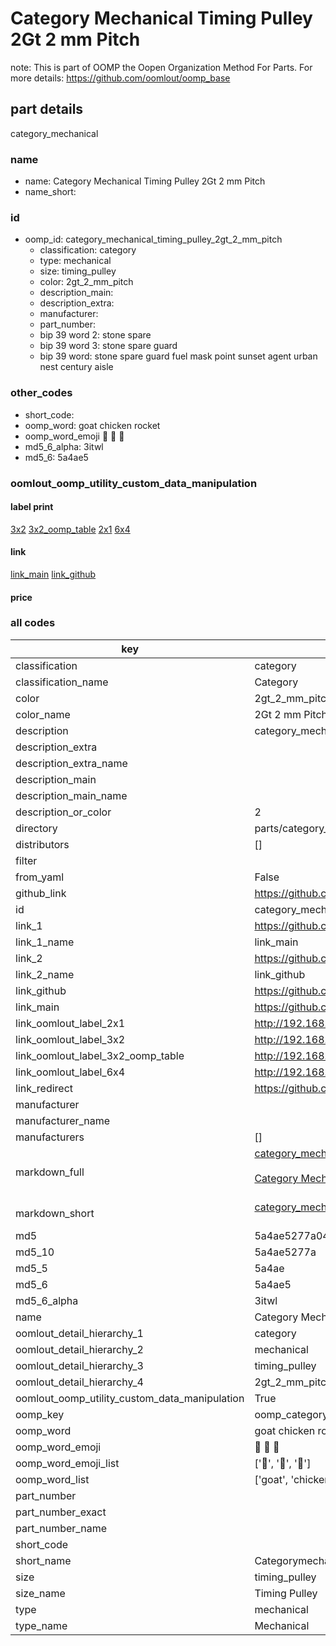 # Category Mechanical Timing Pulley 2Gt 2 mm Pitch  

note: This is part of OOMP the Oopen Organization Method For Parts. For more details: https://github.com/oomlout/oomp_base

##  part details
  



category_mechanical



### name
* name: Category Mechanical Timing Pulley 2Gt 2 mm Pitch
* name_short: 
### id
* oomp_id: category_mechanical_timing_pulley_2gt_2_mm_pitch
  * classification: category
  * type: mechanical
  * size: timing_pulley
  * color: 2gt_2_mm_pitch
  * description_main: 
  * description_extra: 
  * manufacturer: 
  * part_number: 
  * bip 39 word 2: stone spare
  * bip 39 word 3: stone spare guard
  * bip 39 word: stone spare guard fuel mask point sunset agent urban nest century aisle

### other_codes
* short_code: 
* oomp_word: goat chicken rocket
* oomp_word_emoji :goat: :chicken: :rocket:
* md5_6_alpha: 3itwl
* md5_6: 5a4ae5






### oomlout_oomp_utility_custom_data_manipulation
#### label print
[3x2](http://192.168.1.245:1112/?label=oomp%203itwl)
[3x2_oomp_table](http://192.168.1.108:1112/?label=oomp%203itwl)
[2x1](http://192.168.1.242:1112/?label=oomp%203itwl)
[6x4](http://192.168.1.55:1112/?label=oomp%203itwl)    

#### link

[link_main](https://github.com/oomlout/oomlout_oomp_version_1_messy/tree/main/parts/category_mechanical_timing_pulley_2gt_2_mm_pitch) [link_github](https://github.com/oomlout/oomlout_oomp_version_1_messy/tree/main/parts/category_mechanical_timing_pulley_2gt_2_mm_pitch)                             

#### price







### all codes 
| key | value |  
| --- | --- |  
| classification | category |  
| classification_name | Category |  
| color | 2gt_2_mm_pitch |  
| color_name | 2Gt 2 mm Pitch |  
| description | category_mechanical |  
| description_extra |  |  
| description_extra_name |  |  
| description_main |  |  
| description_main_name |  |  
| description_or_color | 2  |  
| directory | parts/category_mechanical_timing_pulley_2gt_2_mm_pitch |  
| distributors | [] |  
| filter |  |  
| from_yaml | False |  
| github_link | https://github.com/oomlout/oomlout_oomp_part_src/tree/main/parts/category_mechanical_timing_pulley_2gt_2_mm_pitch |  
| id | category_mechanical_timing_pulley_2gt_2_mm_pitch |  
| link_1 | https://github.com/oomlout/oomlout_oomp_version_1_messy/tree/main/parts/category_mechanical_timing_pulley_2gt_2_mm_pitch |  
| link_1_name | link_main |  
| link_2 | https://github.com/oomlout/oomlout_oomp_version_1_messy/tree/main/parts/category_mechanical_timing_pulley_2gt_2_mm_pitch |  
| link_2_name | link_github |  
| link_github | https://github.com/oomlout/oomlout_oomp_version_1_messy/tree/main/parts/category_mechanical_timing_pulley_2gt_2_mm_pitch |  
| link_main | https://github.com/oomlout/oomlout_oomp_version_1_messy/tree/main/parts/category_mechanical_timing_pulley_2gt_2_mm_pitch |  
| link_oomlout_label_2x1 | http://192.168.1.242:1112/?label=oomp%203itwl |  
| link_oomlout_label_3x2 | http://192.168.1.245:1112/?label=oomp%203itwl |  
| link_oomlout_label_3x2_oomp_table | http://192.168.1.108:1112/?label=oomp%203itwl |  
| link_oomlout_label_6x4 | http://192.168.1.55:1112/?label=oomp%203itwl |  
| link_redirect | https://github.com/oomlout/oomlout_oomp_version_1_messy/tree/main/parts/category_mechanical_timing_pulley_2gt_2_mm_pitch |  
| manufacturer |  |  
| manufacturer_name |  |  
| manufacturers | [] |  
| markdown_full | [category_mechanical_timing_pulley_2gt_2_mm_pitch](none)<br>[](none)<br>[Category Mechanical Timing Pulley 2Gt 2 Mm Pitch](none)<br><br> |  
| markdown_short | [category_mechanical_timing_pulley_2gt_2_mm_pitch](none)<br><br> |  
| md5 | 5a4ae5277a04fb329d4435deceb41eb2 |  
| md5_10 | 5a4ae5277a |  
| md5_5 | 5a4ae |  
| md5_6 | 5a4ae5 |  
| md5_6_alpha | 3itwl |  
| name | Category Mechanical Timing Pulley 2Gt 2 mm Pitch |  
| oomlout_detail_hierarchy_1 | category |  
| oomlout_detail_hierarchy_2 | mechanical |  
| oomlout_detail_hierarchy_3 | timing_pulley |  
| oomlout_detail_hierarchy_4 | 2gt_2_mm_pitch |  
| oomlout_oomp_utility_custom_data_manipulation | True |  
| oomp_key | oomp_category_mechanical_timing_pulley_2gt_2_mm_pitch |  
| oomp_word | goat chicken rocket |  
| oomp_word_emoji | :goat: :chicken: :rocket: |  
| oomp_word_emoji_list | [':goat:', ':chicken:', ':rocket:'] |  
| oomp_word_list | ['goat', 'chicken', 'rocket'] |  
| part_number |  |  
| part_number_exact |  |  
| part_number_name |  |  
| short_code |  |  
| short_name | Categorymechanical |  
| size | timing_pulley |  
| size_name | Timing Pulley |  
| type | mechanical |  
| type_name | Mechanical |  
